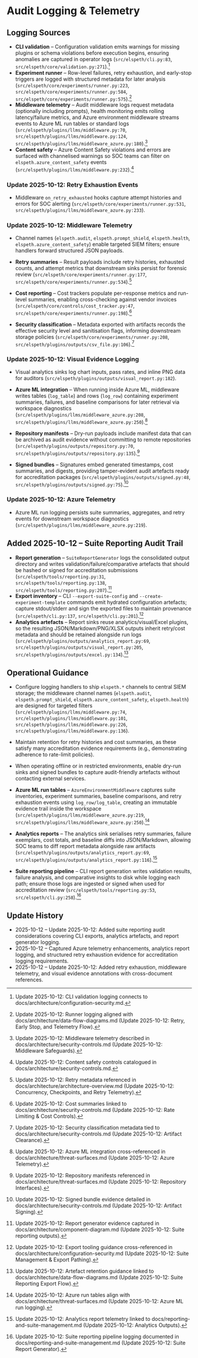 # Audit Logging & Telemetry

## Logging Sources

- **CLI validation** – Configuration validation emits warnings for missing plugins or schema violations before execution begins, ensuring anomalies are captured in operator logs (`src/elspeth/cli.py:83`, `src/elspeth/core/validation.py:271`).[^audit-cli-2025-10-12]
- **Experiment runner** – Row-level failures, retry exhaustion, and early-stop triggers are logged with structured metadata for later analysis (`src/elspeth/core/experiments/runner.py:223`, `src/elspeth/core/experiments/runner.py:584`, `src/elspeth/core/experiments/runner.py:575`).[^audit-runner-2025-10-12]
- **Middleware telemetry** – Audit middleware logs request metadata (optionally including prompts), health monitoring emits rolling latency/failure metrics, and Azure environment middleware streams events to Azure ML run tables or standard logs (`src/elspeth/plugins/llms/middleware.py:70`, `src/elspeth/plugins/llms/middleware.py:124`, `src/elspeth/plugins/llms/middleware_azure.py:180`).[^audit-middleware-2025-10-12]
- **Content safety** – Azure Content Safety violations and errors are surfaced with channelised warnings so SOC teams can filter on `elspeth.azure_content_safety` events (`src/elspeth/plugins/llms/middleware.py:232`).[^audit-content-safety-2025-10-12]
<!-- Update 2025-10-12: Retry exhaustion logs include serialized attempt history and last error context via middleware callbacks, coordinating with Azure ML tables for alerting (`src/elspeth/core/experiments/runner.py:531`, `src/elspeth/plugins/llms/middleware_azure.py:233`). -->

### Update 2025-10-12: Retry Exhaustion Events

- Middleware `on_retry_exhausted` hooks capture attempt histories and errors for SOC alerting (`src/elspeth/core/experiments/runner.py:531`, `src/elspeth/plugins/llms/middleware_azure.py:233`).

### Update 2025-10-12: Middleware Telemetry

- Channel names (`elspeth.audit`, `elspeth.prompt_shield`, `elspeth.health`, `elspeth.azure_content_safety`) enable targeted SIEM filters; ensure handlers forward structured JSON payloads.

- **Retry summaries** – Result payloads include retry histories, exhausted counts, and attempt metrics that downstream sinks persist for forensic review (`src/elspeth/core/experiments/runner.py:177`, `src/elspeth/core/experiments/runner.py:534`).[^audit-retry-summary-2025-10-12]
- **Cost reporting** – Cost trackers populate per-response metrics and run-level summaries, enabling cross-checking against vendor invoices (`src/elspeth/core/controls/cost_tracker.py:47`, `src/elspeth/core/experiments/runner.py:198`).[^audit-cost-2025-10-12]
- **Security classification** – Metadata exported with artifacts records the effective security level and sanitisation flags, informing downstream storage policies (`src/elspeth/core/experiments/runner.py:208`, `src/elspeth/plugins/outputs/csv_file.py:106`).[^audit-security-2025-10-12]
<!-- Update 2025-10-12: Visual analytics sink metadata captures chart inputs and pass rates for audit trails alongside PNG/HTML outputs (`src/elspeth/plugins/outputs/visual_report.py:182`). -->

### Update 2025-10-12: Visual Evidence Logging

- Visual analytics sinks log chart inputs, pass rates, and inline PNG data for auditors (`src/elspeth/plugins/outputs/visual_report.py:182`).

- **Azure ML integration** – When running inside Azure ML, middleware writes tables (`log_table`) and rows (`log_row`) containing experiment summaries, failures, and baseline comparisons for later retrieval via workspace diagnostics (`src/elspeth/plugins/llms/middleware_azure.py:208`, `src/elspeth/plugins/llms/middleware_azure.py:250`).[^audit-azureml-2025-10-12]
- **Repository manifests** – Dry-run payloads include manifest data that can be archived as audit evidence without committing to remote repositories (`src/elspeth/plugins/outputs/repository.py:70`, `src/elspeth/plugins/outputs/repository.py:135`).[^audit-repo-2025-10-12]
- **Signed bundles** – Signatures embed generated timestamps, cost summaries, and digests, providing tamper-evident audit artefacts ready for accreditation packages (`src/elspeth/plugins/outputs/signed.py:48`, `src/elspeth/plugins/outputs/signed.py:75`).[^audit-signed-2025-10-12]

### Update 2025-10-12: Azure Telemetry

- Azure ML run logging persists suite summaries, aggregates, and retry events for downstream workspace diagnostics (`src/elspeth/plugins/llms/middleware_azure.py:219`).

## Added 2025-10-12 – Suite Reporting Audit Trail

- **Report generation** – `SuiteReportGenerator` logs the consolidated output directory and writes validation/failure/comparative artefacts that should be hashed or signed for accreditation submissions (`src/elspeth/tools/reporting.py:31`, `src/elspeth/tools/reporting.py:138`, `src/elspeth/tools/reporting.py:207`).[^audit-suite-generator-2025-10-12]
- **Export inventory** – CLI `--export-suite-config` and `--create-experiment-template` commands emit hydrated configuration artefacts; capture stdout/stderr and sign the exported files to maintain provenance (`src/elspeth/cli.py:137`, `src/elspeth/cli.py:201`).[^audit-suite-export-2025-10-12]
- **Analytics artefacts** – Report sinks reuse analytics/visual/Excel plugins, so the resulting JSON/Markdown/PNG/XLSX outputs inherit retry/cost metadata and should be retained alongside run logs (`src/elspeth/plugins/outputs/analytics_report.py:69`, `src/elspeth/plugins/outputs/visual_report.py:205`, `src/elspeth/plugins/outputs/excel.py:134`).[^audit-suite-artifacts-2025-10-12]

## Operational Guidance

- Configure logging handlers to ship `elspeth.*` channels to central SIEM storage; the middleware channel names (`elspeth.audit`, `elspeth.prompt_shield`, `elspeth.azure_content_safety`, `elspeth.health`) are designed for targeted filters (`src/elspeth/plugins/llms/middleware.py:74`, `src/elspeth/plugins/llms/middleware.py:101`, `src/elspeth/plugins/llms/middleware.py:226`, `src/elspeth/plugins/llms/middleware.py:136`).
- Maintain retention for retry histories and cost summaries, as these satisfy many accreditation evidence requirements (e.g., demonstrating adherence to rate-limit policies).
- When operating offline or in restricted environments, enable dry-run sinks and signed bundles to capture audit-friendly artefacts without contacting external services.

- **Azure ML run tables** – `AzureEnvironmentMiddleware` captures suite inventories, experiment summaries, baseline comparisons, and retry exhaustion events using `log_row/log_table`, creating an immutable evidence trail inside the workspace (`src/elspeth/plugins/llms/middleware_azure.py:219`, `src/elspeth/plugins/llms/middleware_azure.py:250`).[^audit-azure-run-2025-10-12]
- **Analytics reports** – The analytics sink serialises retry summaries, failure exemplars, cost totals, and baseline diffs into JSON/Markdown, allowing SOC teams to diff report metadata alongside raw artifacts (`src/elspeth/plugins/outputs/analytics_report.py:69`, `src/elspeth/plugins/outputs/analytics_report.py:116`).[^audit-analytics-2025-10-12]
- **Suite reporting pipeline** – CLI report generation writes validation results, failure analysis, and comparative insights to disk while logging each path; ensure those logs are ingested or signed when used for accreditation review (`src/elspeth/tools/reporting.py:53`, `src/elspeth/cli.py:258`).[^audit-suite-report-2025-10-12]

## Update History

- 2025-10-12 – Update 2025-10-12: Added suite reporting audit considerations covering CLI exports, analytics artefacts, and report generator logging.
- 2025-10-12 – Captured Azure telemetry enhancements, analytics report logging, and structured retry exhaustion evidence for accreditation logging requirements.
- 2025-10-12 – Update 2025-10-12: Added retry exhaustion, middleware telemetry, and visual evidence annotations with cross-document references.

[^audit-cli-2025-10-12]: Update 2025-10-12: CLI validation logging connects to docs/architecture/configuration-security.md.
[^audit-runner-2025-10-12]: Update 2025-10-12: Runner logging aligned with docs/architecture/data-flow-diagrams.md (Update 2025-10-12: Retry, Early Stop, and Telemetry Flow).
[^audit-middleware-2025-10-12]: Update 2025-10-12: Middleware telemetry described in docs/architecture/security-controls.md (Update 2025-10-12: Middleware Safeguards).
[^audit-content-safety-2025-10-12]: Update 2025-10-12: Content safety controls catalogued in docs/architecture/security-controls.md.
[^audit-retry-summary-2025-10-12]: Update 2025-10-12: Retry metadata referenced in docs/architecture/architecture-overview.md (Update 2025-10-12: Concurrency, Checkpoints, and Retry Telemetry).
[^audit-cost-2025-10-12]: Update 2025-10-12: Cost summaries linked to docs/architecture/security-controls.md (Update 2025-10-12: Rate Limiting & Cost Controls).
[^audit-security-2025-10-12]: Update 2025-10-12: Security classification metadata tied to docs/architecture/security-controls.md (Update 2025-10-12: Artifact Clearance).
[^audit-azureml-2025-10-12]: Update 2025-10-12: Azure ML integration cross-referenced in docs/architecture/threat-surfaces.md (Update 2025-10-12: Azure Telemetry).
[^audit-repo-2025-10-12]: Update 2025-10-12: Repository manifests referenced in docs/architecture/threat-surfaces.md (Update 2025-10-12: Repository Interfaces).
[^audit-signed-2025-10-12]: Update 2025-10-12: Signed bundle evidence detailed in docs/architecture/security-controls.md (Update 2025-10-12: Artifact Signing).
[^audit-azure-run-2025-10-12]: Update 2025-10-12: Azure run tables align with docs/architecture/threat-surfaces.md (Update 2025-10-12: Azure ML run logging).
[^audit-analytics-2025-10-12]: Update 2025-10-12: Analytics report telemetry linked to docs/reporting-and-suite-management.md (Update 2025-10-12: Analytics Outputs).
[^audit-suite-report-2025-10-12]: Update 2025-10-12: Suite reporting pipeline logging documented in docs/reporting-and-suite-management.md (Update 2025-10-12: Suite Report Generator).
[^audit-suite-generator-2025-10-12]: Update 2025-10-12: Report generator evidence captured in docs/architecture/component-diagram.md (Update 2025-10-12: Suite reporting outputs).
[^audit-suite-export-2025-10-12]: Update 2025-10-12: Export tooling guidance cross-referenced in docs/architecture/configuration-security.md (Update 2025-10-12: Suite Management & Export Pathing).
[^audit-suite-artifacts-2025-10-12]: Update 2025-10-12: Artefact retention guidance linked to docs/architecture/data-flow-diagrams.md (Update 2025-10-12: Suite Reporting Export Flow).
